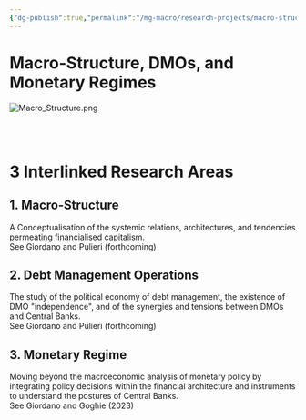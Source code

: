 ```yaml
---
{"dg-publish":true,"permalink":"/mg-macro/research-projects/macro-structures-and-dmo/","tags":["project","research","ongoing"],"created":"2023-12-11T21:42:47.185+00:00","updated":"2023-12-12T18:12:56.180+00:00"}
---
```



# Macro-Structure, DMOs, and Monetary Regimes


![Macro_Structure.png](/img/user/MG%20Macro/Attachments/Macro_Structure.png)


<br />
<br />

# 3 Interlinked Research Areas
## 1. Macro-Structure  
A Conceptualisation of the systemic relations, architectures, and tendencies permeating financialised capitalism.  
See Giordano and Pulieri (forthcoming)  
  
  
## 2. Debt Management Operations  
The study of the political economy of debt management, the existence of DMO "independence", and of the synergies and tensions between DMOs and Central Banks.  
See Giordano and Pulieri (forthcoming)  
  
  
## 3. Monetary Regime  
Moving beyond the macroeconomic analysis of monetary policy by integrating policy decisions within the financial architecture and instruments to understand the postures of Central Banks.  
See Giordano and Goghie (2023)